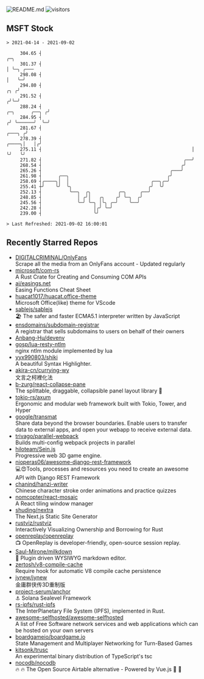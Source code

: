 ![README.md](https://github.com/Gerhut/Gerhut/workflows/README.md/badge.svg)
![visitors](https://visitors.vercel.app/Gerhut/Gerhut?token=8cf69d1f6813d272ef062726b6070c9be4ff72038cfe5a7ded7384a8da65d866)

## MSFT Stock

```
> 2021-04-14 - 2021-09-02

     304.65 ┤                                                                                         ╭─╮        
     301.37 ┤                                                                                         │ ╰─╮ ╭─── 
     298.08 ┤                                                                                         │   ╰─╯    
     294.80 ┤                                                                                     ╭╮ ╭╯          
     291.52 ┤                                                                                    ╭╯╰─╯           
     288.24 ┤                                                                     ╭─╮      ╭──╮ ╭╯               
     284.95 ┤                                                                    ╭╯ ╰──────╯  ╰─╯                
     281.67 ┤                                                             ╭───╮ ╭╯                               
     278.39 ┤                                                       ╭────╮│   │╭╯                                
     275.11 ┤                                                       │    ╰╯   ╰╯                                 
     271.82 ┤                                                    ╭──╯                                            
     268.54 ┤                                                   ╭╯                                               
     265.26 ┤                                               ╭───╯                                                
     261.98 ┤      ╭──╮                                    ╭╯                                                    
     258.69 ┤╭────╮│  │                              ╭──╮╭─╯                                                     
     255.41 ┼╯    ╰╯  ╰╮                            ╭╯  ╰╯                                                       
     252.13 ┤          ╰──╮  ╭╮          ╭─╮     ╭──╯                                                            
     248.85 ┤             │ ╭╯│   ╭╮    ╭╯ ╰─╮  ╭╯                                                               
     245.56 ┤             ╰─╯ ╰─╮ │╰╮ ╭─╯    ╰──╯                                                                
     242.28 ┤                   │╭╯ ╰─╯                                                                          
     239.00 ┤                   ╰╯                                                                               

> Last Refreshed: 2021-09-02 16:00:01
```

## Recently Starred Repos

- [DIGITALCRIMINAL/OnlyFans](https://github.com/DIGITALCRIMINAL/OnlyFans)  
  Scrape all the media from an OnlyFans account - Updated regularly
- [microsoft/com-rs](https://github.com/microsoft/com-rs)  
  A Rust Crate for Creating and Consuming COM APIs
- [ai/easings.net](https://github.com/ai/easings.net)  
  Easing Functions Cheat Sheet
- [huacat1017/huacat.office-theme](https://github.com/huacat1017/huacat.office-theme)  
  Microsoft Office(like) theme for VScode
- [sablejs/sablejs](https://github.com/sablejs/sablejs)  
  🏖️ The safer and faster ECMA5.1 interpreter written by JavaScript
- [ensdomains/subdomain-registrar](https://github.com/ensdomains/subdomain-registrar)  
  A registrar that sells subdomains to users on behalf of their owners
- [Anbang-Hu/devenv](https://github.com/Anbang-Hu/devenv)  
- [gosp/lua-resty-ntlm](https://github.com/gosp/lua-resty-ntlm)  
  nginx ntlm module implemented by lua
- [yyx990803/shiki](https://github.com/yyx990803/shiki)  
  A beautiful Syntax Highlighter.
- [akira-cn/currying-wy](https://github.com/akira-cn/currying-wy)  
  文言之柯裡化法
- [b-zurg/react-collapse-pane](https://github.com/b-zurg/react-collapse-pane)  
  The splittable, draggable, collapsible panel layout library 🎉
- [tokio-rs/axum](https://github.com/tokio-rs/axum)  
  Ergonomic and modular web framework built with Tokio, Tower, and Hyper
- [google/transmat](https://github.com/google/transmat)  
  Share data beyond the browser boundaries. Enable users to transfer data to external apps, and open your webapp to receive external data.
- [trivago/parallel-webpack](https://github.com/trivago/parallel-webpack)  
  Builds multi-config webpack projects in parallel
- [hiloteam/Sein.js](https://github.com/hiloteam/Sein.js)  
  Progressive web 3D game engine.
- [nioperas06/awesome-django-rest-framework](https://github.com/nioperas06/awesome-django-rest-framework)  
   💻😍Tools, processes and resources you need to create an awesome API with Django REST Framework
- [chanind/hanzi-writer](https://github.com/chanind/hanzi-writer)  
  Chinese character stroke order animations and practice quizzes
- [nomcopter/react-mosaic](https://github.com/nomcopter/react-mosaic)  
  A React tiling window manager
- [shuding/nextra](https://github.com/shuding/nextra)  
  The Next.js Static Site Generator
- [rustviz/rustviz](https://github.com/rustviz/rustviz)  
  Interactively Visualizing Ownership and Borrowing for Rust
- [openreplay/openreplay](https://github.com/openreplay/openreplay)  
  :tv: OpenReplay is developer-friendly, open-source session replay.
- [Saul-Mirone/milkdown](https://github.com/Saul-Mirone/milkdown)  
  🍼 Plugin driven WYSIWYG  markdown editor.
- [zertosh/v8-compile-cache](https://github.com/zertosh/v8-compile-cache)  
  Require hook for automatic V8 compile cache persistence
- [jynew/jynew](https://github.com/jynew/jynew)  
  金庸群侠传3D重制版
- [project-serum/anchor](https://github.com/project-serum/anchor)  
  ⚓ Solana Sealevel Framework
- [rs-ipfs/rust-ipfs](https://github.com/rs-ipfs/rust-ipfs)  
  The InterPlanetary File System (IPFS), implemented in Rust.
- [awesome-selfhosted/awesome-selfhosted](https://github.com/awesome-selfhosted/awesome-selfhosted)  
  A list of Free Software network services and web applications which can be hosted on your own servers
- [boardgameio/boardgame.io](https://github.com/boardgameio/boardgame.io)  
  State Management and Multiplayer Networking for Turn-Based Games
- [kitsonk/trusc](https://github.com/kitsonk/trusc)  
  An experimental binary distribution of TypeScript's tsc
- [nocodb/nocodb](https://github.com/nocodb/nocodb)  
  🔥 🔥  The Open Source Airtable alternative  - Powered by Vue.js 🚀 🚀  
